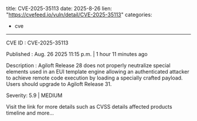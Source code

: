  
title: CVE-2025-35113
date: 2025-8-26
lien: "https://cvefeed.io/vuln/detail/CVE-2025-35113"
categories:
  - cve
---

CVE ID : CVE-2025-35113

Published :  Aug. 26
2025
11:15 p.m. | 1 hour
11 minutes ago

Description : Agiloft Release 28 does not properly neutralize special elements used in an EUI template engine
allowing an authenticated attacker to achieve remote code execution by loading a specially crafted payload. Users should upgrade to Agiloft Release 31.

Severity: 5.9 | MEDIUM

Visit the link for more details
such as CVSS details
affected products
timeline
and more...
